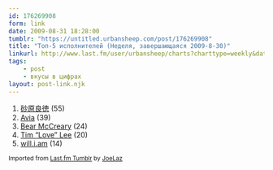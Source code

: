 ```yaml
---
id: 176269908
form: link
date: 2009-08-31 18:28:00
tumblr: "https://untitled.urbansheep.com/post/176269908"
title: "Топ-5 исполнителей (Неделя, завершающаяся 2009-8-30)"
linkurl: http://www.last.fm/user/urbansheep/charts?charttype=weekly&date_to=1251633600
tags:
    - post
    - вкусы в цифрах
layout: post-link.njk
---
```

<ol><li>
<a rel="nofollow" target="_blank" href="http://www.last.fm/music/%E7%A0%82%E5%8E%9F%E8%89%AF%E5%BE%B3">砂原良徳</a>&nbsp;(55)</li>
<li>
<a rel="nofollow" target="_blank" href="http://www.last.fm/music/Avia">Avia</a>&nbsp;(39)</li>
<li>
<a rel="nofollow" target="_blank" href="http://www.last.fm/music/Bear+McCreary">Bear McCreary</a>&nbsp;(24)</li>
<li>
<a rel="nofollow" target="_blank" href="http://www.last.fm/music/Tim+%22Love%22+Lee">Tim &ldquo;Love&rdquo; Lee</a>&nbsp;(20)</li>
<li>
<a rel="nofollow" target="_blank" href="http://www.last.fm/music/will.i.am">will.i.am</a>&nbsp;(14)</li>
</ol><p><small>Imported from <a rel="nofollow" target="_blank" href="http://joelaz.com/post/23488847/last-fm-tumblr-weekly-top-artists">Last.fm Tumblr</a> by <a rel="nofollow" target="_blank" href="http://joelaz.com">JoeLaz</a></small></p>
